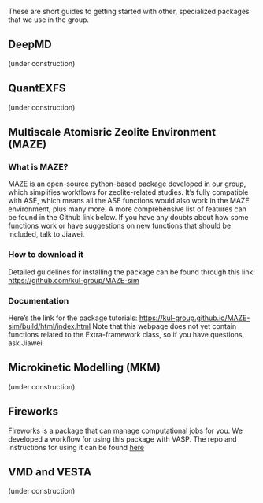 
These are short guides to getting started with other, specialized packages that we use in the group.

## DeepMD
(under construction)


## QuantEXFS
(under construction)


## Multiscale Atomisric Zeolite Environment (MAZE)

### What is MAZE?
MAZE is an open-source python-based package developed in our group, which simplifies workflows for zeolite-related studies. It’s fully compatible with ASE, which means all the ASE functions would also work in the MAZE environment, plus many more. A more comprehensive list of features can be found in the Github link below. If you have any doubts about how some functions work or have suggestions on new functions that should be included, talk to Jiawei.

### How to download it
Detailed guidelines for installing the package can be found through this link:
https://github.com/kul-group/MAZE-sim

### Documentation
Here’s the link for the package tutorials:
https://kul-group.github.io/MAZE-sim/build/html/index.html
Note that this webpage does not yet contain functions related to the Extra-framework class, so if you have questions, ask Jiawei.

## Microkinetic Modelling (MKM)
(under construction)

## Fireworks

Fireworks is a package that can manage computational jobs for you. We developed a workflow for using this package with VASP. 
The repo and instructions for using it can be found [here](https://github.com/kul-group/vasp-fw)

## VMD and VESTA
(under construction)
